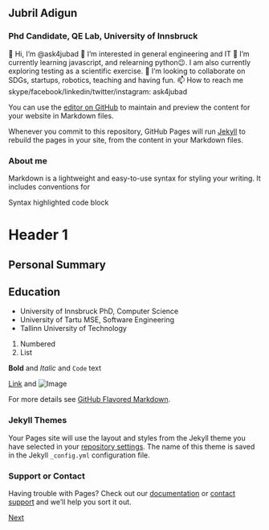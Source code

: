 
## Jubril Adigun
### Phd Candidate, QE Lab, University of Innsbruck

👋 Hi, I’m @ask4jubad
👀 I’m interested in general engineering and IT 
🌱 I’m currently learning javascript, and relearning python😉. I am also currently exploring testing as a scientific exercise.
💞️ I’m looking to collaborate on SDGs, startups, robotics, teaching and having fun.
📫 How to reach me skype/facebook/linkedin/twitter/instagram: ask4jubad

You can use the [editor on GitHub](https://github.com/ask4jubad/ask4jubad.io/edit/main/docs/index.md) to maintain and preview the content for your website in Markdown files.

Whenever you commit to this repository, GitHub Pages will run [Jekyll](https://jekyllrb.com/) to rebuild the pages in your site, from the content in your Markdown files.

### About me

Markdown is a lightweight and easy-to-use syntax for styling your writing. It includes conventions for

Syntax highlighted code block

# Header 1

## Personal Summary

## Education
- University of Innsbruck
PhD, Computer Science
- University of Tartu
  MSE, Software Engineering
- Tallinn University of Technology


1. Numbered
2. List

**Bold** and _Italic_ and `Code` text

[Link](url) and ![Image](https://www.bing.com/images/search?view=detailV2&ccid=%2bszyNhmH&id=676BF3CE025B37757DAFE2DE52F4E81671A19B5C&thid=OIP.-szyNhmH5KntMLn2bHd3MgHaE7&mediaurl=https%3a%2f%2fmedia.voog.com%2f0000%2f0041%2f6055%2fphotos%2fwithpresident_large.jpg&cdnurl=https%3a%2f%2fth.bing.com%2fth%2fid%2fRfaccf2361987e4a9ed30b9f66c777732%3frik%3dXJuhcRbo9FLe4g%26pid%3dImgRaw&exph=852&expw=1280&q=jubril+adigun&simid=608035475054793364&ck=BED0560BC5351C4CFA393E76286AC432&selectedIndex=4&FORM=IRPRST)

For more details see [GitHub Flavored Markdown](https://guides.github.com/features/mastering-markdown/).

### Jekyll Themes

Your Pages site will use the layout and styles from the Jekyll theme you have selected in your [repository settings](https://github.com/ask4jubad/ask4jubad.io/settings/pages). The name of this theme is saved in the Jekyll `_config.yml` configuration file.

### Support or Contact

Having trouble with Pages? Check out our [documentation](https://docs.github.com/categories/github-pages-basics/) or [contact support](https://support.github.com/contact) and we’ll help you sort it out.

[Next](https://github.com/ask4jubad/ask4jubad/blob/main/docs/contact.md)
